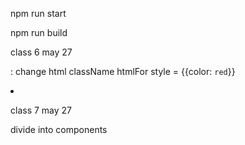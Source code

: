 npm run start

npm run build

class 6 may 27

: change html
className
htmlFor
style = {{color: `red`}}
<li className="swatch" style = {{backgroundColor: `rgb(0,0,0)`}}>
</li>

class 7 may 27 

divide into components